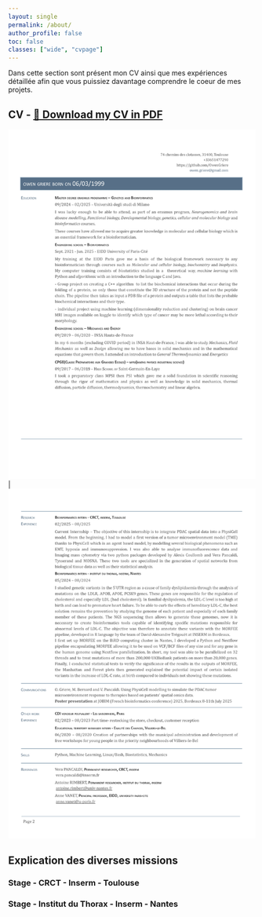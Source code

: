 ```yaml
---
layout: single
permalink: /about/
author_profile: false
toc: false 
classes: ["wide", "cvpage"]
---
```


Dans cette section sont présent mon CV ainsi que mes expériences détaillée afin que vous puissiez davantage comprendre le coeur de mes projets.

## CV - [📄 Download my CV in PDF](/assets/docs/CV_academique.pdf)

![CV](/assets/images/CV_academique_1.jpg)| ![CV](/assets/images/CV_academique_2.jpg)

## Explication des diverses missions

### Stage - CRCT - Inserm - Toulouse

### Stage - Institut du Thorax - Inserm - Nantes
